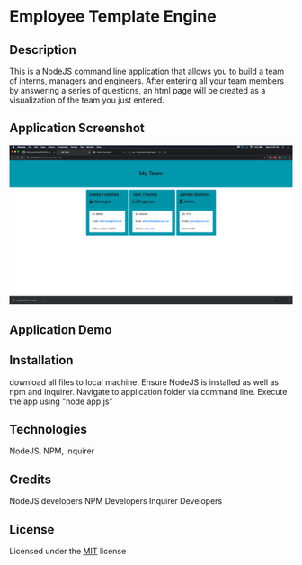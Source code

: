 # Employee Template Engine

## Description

This is a NodeJS command line application that allows you to build a team of interns, managers and engineers. After entering all your team members by answering a series of questions, an html page will be created as a visualization of the team you just entered.

## Application Screenshot

<img src="app-screenshot.png" alt="application screenshot">

## Application Demo

## Installation

download all files to local machine. Ensure NodeJS is installed as well as npm and Inquirer. Navigate to application folder via command line. Execute the app using "node app.js"

## Technologies

NodeJS, NPM, inquirer

## Credits

NodeJS developers
NPM Developers
Inquirer Developers

## License

Licensed under the [MIT](LICENSE) license
